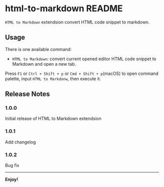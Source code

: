 # html-to-markdown README

`HTML to Markdown` extendsion convert HTML code snippet to markdown.

## Usage
There is one available command:
* `HTML to Markdown`: convert current opened editor HTML code snippet to Markdown and open a new tab.

Press `F1` or `Ctrl + Shift + p` or `Cmd + Shift + p`(macOS) to open command palette, input `HTML to Markdonw`, then execute it.

## Release Notes

### 1.0.0

Initial release of HTML to Markdown extendsion

### 1.0.1

Add changelog

### 1.0.2

Bug fix

-----------------------------------------------------------------------------------------------------------

**Enjoy!**
